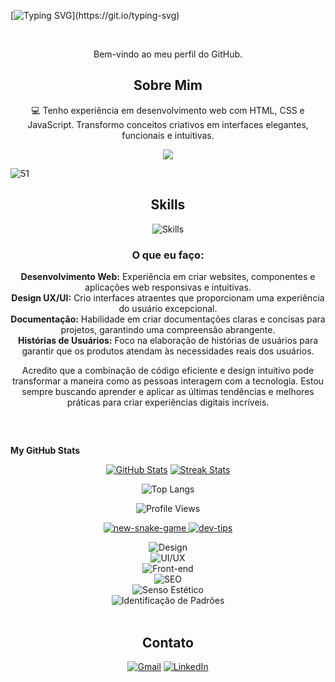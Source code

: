 [![Typing SVG](https://readme-typing-svg.herokuapp.com/?font=verdana&pause=1000&color=ffff&size=40&center=true&vCenter=true&width=1000&lines=Olá!+Eu+sou+Biasiolo!;Front-end+Developer!)](https://git.io/typing-svg)

<br>

<p align="center">Bem-vindo ao meu perfil do GitHub.</p>

<h2 align="center">Sobre Mim</h2>

<p align="center">💻 Tenho experiência em desenvolvimento web com HTML, CSS e JavaScript.
Transformo conceitos criativos em interfaces elegantes, funcionais e intuitivas.</p>

<p align="center">
 <a href="https://portfolio-rafael-biasiolo.vercel.app/" target="_blank"><img src="https://img.shields.io/badge/-Portfólio-575fcf?&logo=github&logoColor=white&style=for-the-badge"></a>
</p>

![51](https://github.com/user-attachments/assets/e531aeac-f64b-4840-aebc-dd67f761dd13)


<h2 align="center">Skills</h2>

<div align="center">

![Skills](https://skillicons.dev/icons?i=html,css,js,sass,gulp,jquery,react,nodejs,vscode,git,bootstrap,figma&perline=12)
<br>

</div>

<h3 align="center">O que eu faço:</h3>

<p align="center">
  <b>Desenvolvimento Web:</b> Experiência em criar websites, componentes e aplicações web responsivas e intuitivas.<br>
  <b>Design UX/UI:</b> Crio interfaces atraentes que proporcionam uma experiência do usuário excepcional.<br>
  <b>Documentação:</b> Habilidade em criar documentações claras e concisas para projetos, garantindo uma compreensão abrangente.<br>
  <b>Histórias de Usuários:</b> Foco na elaboração de histórias de usuários para garantir que os produtos atendam às necessidades reais dos usuários.
</p>

<div align="center">
  Acredito que a combinação de código eficiente e design intuitivo pode transformar a maneira como as pessoas interagem com a tecnologia. Estou sempre buscando aprender e aplicar as últimas tendências e melhores práticas para criar experiências digitais incríveis.
</div>

<h2 align="center"></h2>
</br>

<b>My GitHub Stats</b>
<br>

<div align="center">
  
[![GitHub Stats](https://github-readme-stats.vercel.app/api?username=Biasiolo&show_icons=true&hide=&count_private=true&title_color=0891b2&text_color=ffffff&icon_color=0891b2&bg_color=171717&hide_border=true&show_icons=true)](http://www.github.com/Biasiolo)  [![Streak Stats](https://github-readme-streak-stats.herokuapp.com/?user=Biasiolo&stroke=ffffff&background=171717&ring=0891b2&fire=0891b2&currStreakNum=ffffff&currStreakLabel=0891b2&sideNums=ffffff&sideLabels=ffffff&dates=ffffff&hide_border=true)](http://www.github.com/Biasiolo)

</div>

<p align="center">
  <img src="https://github-readme-stats.vercel.app/api/top-langs/?username=Biasiolo&theme=dark" alt="Top Langs">
</p>

<p align="center">
  <img src="https://komarev.com/ghpvc/?username=Biasiolo" alt="Profile Views">
</p>

<p align="center">
  <a href="https://github.com/Biasiolo/new-snake-game">
    <img src="https://github-readme-stats.vercel.app/api/pin/?username=Biasiolo&repo=new-snake-game&show_icons=true&theme=dark" alt="new-snake-game">
  </a>
  <a href="https://github.com/Biasiolo/dev-tips">
    <img src="https://github-readme-stats.vercel.app/api/pin/?username=Biasiolo&repo=dev-tips&show_icons=true&theme=dark" alt="dev-tips">
  </a>
</p>

<div align="center">
 
![Design](https://img.shields.io/badge/Design-Advanced-green)<br>
![UI/UX](https://img.shields.io/badge/UI/UX-Advanced-green)<br>
![Front-end](https://img.shields.io/badge/Front--end-Advanced-green)<br>
![SEO](https://img.shields.io/badge/SEO-Advanced-green)<br>
![Senso Estético](https://img.shields.io/badge/Senso%20Est%C3%A9tico-High-orange)<br>
![Identificação de Padrões](https://img.shields.io/badge/Identifica%C3%A7%C3%A3o%20de%20Padr%C3%B5es-Proficient-yellow)<br>
</br>

</div>

<h2 align="center">Contato</h2>

<div align="center">
  
[![Gmail](https://img.shields.io/badge/-Gmail-%575fcf?style=for-the-badge&logo=gmail&logoColor=575fcf)](mailto:biasiolorafael@gmail.com)
[![LinkedIn](https://img.shields.io/badge/-LinkedIn-%575fcf?style=for-the-badge&logo=linkedin&logoColor=575fcf)](https://www.linkedin.com/in/rafael-biasiolo/)

</div>
